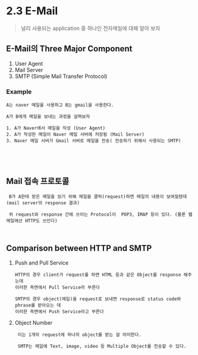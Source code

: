 2.3 E-Mail
=======================
>널리 사용되는 application 중 하나인 전자메일에 대해 알아 보자</br>

## E-Mail의 Three Major Component

1. User Agent
2. Mail Server
3. SMTP (Simple Mail Transfer Protocol)

### Example
```
A는 naver 메일을 사용하고 B는 gmail을 사용한다.

A가 B에게 메일을 보내는 과정을 살펴보자

1. A가 Naver에서 메일을 작성 (User Agent)
2. A가 작성한 메일이 Naver 메일 서버에 저장됨 (Mail Server)
3. Naver 메일 서버가 Gmail 서버로 메일을 전송( 전송하기 위해서 사용되는 SMTP)
```
</br>

</br>Mail 접속 프로토콜
----------------------------

```
 B가 A한테 받은 메일을 읽기 위해 메일을 클릭(request)하면 메일의 내용이 보여질텐데 (mail server의 response 결과)

 위 request와 response 간에 쓰이는 Protocol이  POP3, IMAP 등이 있다. (물론 웹메일에선 HTTP도 쓰인다)
```

</br>Comparison between HTTP and SMTP
-----------------
1. Push and Pull Service
   ```
   HTTP의 경우 client가 request를 하면 HTML 등과 같은 Object를 response 해주는데
   이러한 측면에서 Pull Service라 부른다

   SMTP의 경우 object(메일)을 request로 보내면 response로 status code와 phrase를 받아오는 데
   이러한 측면에서 Push Service라고 부른다
   ```
   
2. Object Number
   
   ``` HTTP의 경우 object를 request 하게 되면 Content Type이라고 명시를 한다.
    이는 1개의 request에 하나의 object를 받는 걸 의미한다.
    
    SMTP는 메일에 Text, image, video 등 Multiple Object를 전송할 수 있다.
 ```

